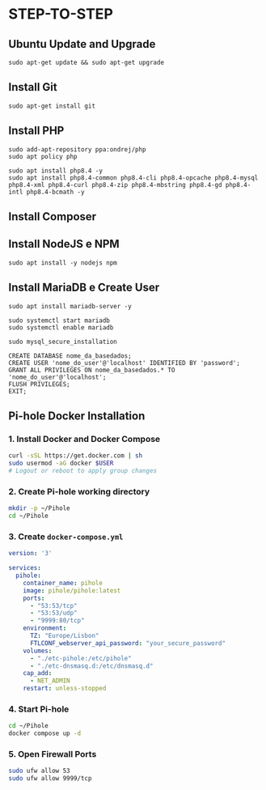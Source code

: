 # STEP-TO-STEP

## Ubuntu Update and Upgrade
```
sudo apt-get update && sudo apt-get upgrade
```

## Install Git
```
sudo apt-get install git
```

## Install PHP
```
sudo add-apt-repository ppa:ondrej/php
sudo apt policy php

sudo apt install php8.4 -y
sudo apt install php8.4-common php8.4-cli php8.4-opcache php8.4-mysql php8.4-xml php8.4-curl php8.4-zip php8.4-mbstring php8.4-gd php8.4-intl php8.4-bcmath -y
```

## Install Composer

## Install NodeJS e NPM
```
sudo apt install -y nodejs npm
```

## Install MariaDB e Create User
```
sudo apt install mariadb-server -y

sudo systemctl start mariadb
sudo systemctl enable mariadb

sudo mysql_secure_installation
```

```
CREATE DATABASE nome_da_basedados;
CREATE USER 'nome_do_user'@'localhost' IDENTIFIED BY 'password';
GRANT ALL PRIVILEGES ON nome_da_basedados.* TO 'nome_do_user'@'localhost';
FLUSH PRIVILEGES;
EXIT;
```

## Pi-hole Docker Installation

### 1. Install Docker and Docker Compose

```bash
curl -sSL https://get.docker.com | sh
sudo usermod -aG docker $USER
# Logout or reboot to apply group changes
```

### 2. Create Pi-hole working directory

```bash
mkdir -p ~/Pihole
cd ~/Pihole
```

### 3. Create `docker-compose.yml`

```yaml
version: '3'

services:
  pihole:
    container_name: pihole
    image: pihole/pihole:latest
    ports:
      - "53:53/tcp"
      - "53:53/udp"
      - "9999:80/tcp"
    environment:
      TZ: "Europe/Lisbon"
      FTLCONF_webserver_api_password: "your_secure_password"
    volumes:
      - "./etc-pihole:/etc/pihole"
      - "./etc-dnsmasq.d:/etc/dnsmasq.d"
    cap_add:
      - NET_ADMIN
    restart: unless-stopped
```

### 4. Start Pi-hole

```bash
cd ~/Pihole
docker compose up -d
```

### 5. Open Firewall Ports

```bash
sudo ufw allow 53
sudo ufw allow 9999/tcp
```
